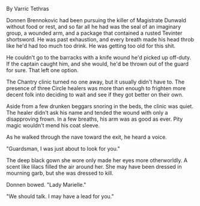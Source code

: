 By Varric Tethras

Donnen Brennokovic had been pursuing the killer of Magistrate Dunwald without food or rest, and so far all he had was the seal of an imaginary group, a wounded arm, and a package that contained a rusted Tevinter shortsword. He was past exhaustion, and every breath made his head throb like he'd had too much too drink. He was getting too old for this shit.

He couldn't go to the barracks with a knife wound he'd picked up off-duty. If the captain caught him, and she would, he'd be thrown out of the guard for sure. That left one option.

The Chantry clinic turned no one away, but it usually didn't have to. The presence of three Circle healers was more than enough to frighten more decent folk into deciding to wait and see if they got better on their own.

Aside from a few drunken beggars snoring in the beds, the clinic was quiet. The healer didn't ask his name and tended the wound with only a disapproving frown. In a few breaths, his arm was as good as ever. Pity magic wouldn't mend his coat sleeve.

As he walked through the nave toward the exit, he heard a voice.

"Guardsman, I was just about to look for you."

The deep black gown she wore only made her eyes more otherworldly. A scent like lilacs filled the air around her. She may have been dressed in mourning garb, but she was dressed to kill.

Donnen bowed. "Lady Marielle."

"We should talk. I may have a lead for you."
